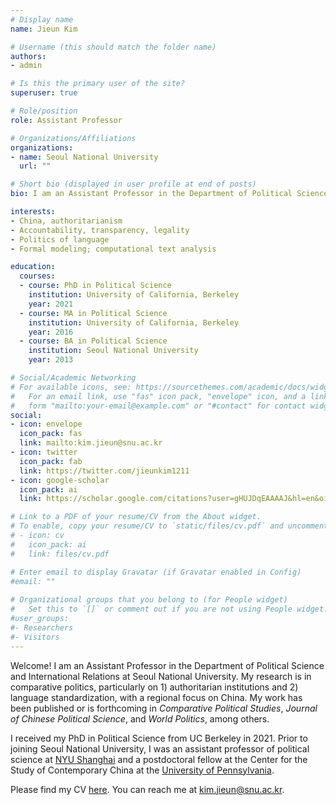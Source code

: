 ```yaml
---
# Display name
name: Jieun Kim

# Username (this should match the folder name)
authors:
- admin

# Is this the primary user of the site?
superuser: true

# Role/position
role: Assistant Professor

# Organizations/Affiliations
organizations:
- name: Seoul National University
  url: ""

# Short bio (displayed in user profile at end of posts)
bio: I am an Assistant Professor in the Department of Political Science and International Relations at Seoul National University.  

interests:
- China, authoritarianism
- Accountability, transparency, legality
- Politics of language   
- Formal modeling; computational text analysis

education:
  courses:
  - course: PhD in Political Science
    institution: University of California, Berkeley
    year: 2021
  - course: MA in Political Science
    institution: University of California, Berkeley
    year: 2016
  - course: BA in Political Science
    institution: Seoul National University
    year: 2013

# Social/Academic Networking
# For available icons, see: https://sourcethemes.com/academic/docs/widgets/#icons
#   For an email link, use "fas" icon pack, "envelope" icon, and a link in the
#   form "mailto:your-email@example.com" or "#contact" for contact widget.
social:
- icon: envelope
  icon_pack: fas
  link: mailto:kim.jieun@snu.ac.kr
- icon: twitter
  icon_pack: fab
  link: https://twitter.com/jieunkim1211
- icon: google-scholar
  icon_pack: ai
  link: https://scholar.google.com/citations?user=gHUJDqEAAAAJ&hl=en&oi=sra

# Link to a PDF of your resume/CV from the About widget.
# To enable, copy your resume/CV to `static/files/cv.pdf` and uncomment the lines below.  
# - icon: cv
#   icon_pack: ai
#   link: files/cv.pdf

# Enter email to display Gravatar (if Gravatar enabled in Config)
#email: ""
  
# Organizational groups that you belong to (for People widget)
#   Set this to `[]` or comment out if you are not using People widget.  
#user_groups:
#- Researchers
#- Visitors
---
```


Welcome! I am an Assistant Professor in the Department of Political Science and International Relations at Seoul National University. My research is in comparative politics, particularly on 1) authoritarian institutions and 2) language standardization, with a regional focus on China. My work has been published or is forthcoming in *Comparative Political Studies*, *Journal of Chinese Political Science*, and *World Politics*, among others.

I received my PhD in Political Science from UC Berkeley in 2021. Prior to joining Seoul National University, I was an assistant professor of political science at [NYU Shanghai](https://shanghai.nyu.edu) and a postdoctoral fellow at the Center for the Study of Contemporary China at the [University of Pennsylvania](https://cscc.sas.upenn.edu).

Please find my CV [here](https://www.dropbox.com/scl/fi/0k8mexnqoi38guxzi373r/Kim.Jieun_CV.pdf?rlkey=qcp8jxvlw39ndyocl1hot0vay&st=rsxod1f6&dl=0). You can reach me at kim.jieun@snu.ac.kr.
